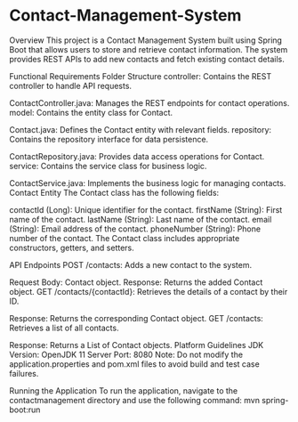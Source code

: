 # Contact-Management-System
Overview
This project is a Contact Management System built using Spring Boot that allows users to store and retrieve contact information. The system provides REST APIs to add new contacts and fetch existing contact details.

Functional Requirements
Folder Structure
controller: Contains the REST controller to handle API requests.

ContactController.java: Manages the REST endpoints for contact operations.
model: Contains the entity class for Contact.

Contact.java: Defines the Contact entity with relevant fields.
repository: Contains the repository interface for data persistence.

ContactRepository.java: Provides data access operations for Contact.
service: Contains the service class for business logic.

ContactService.java: Implements the business logic for managing contacts.
Contact Entity
The Contact class has the following fields:

contactId (Long): Unique identifier for the contact.
firstName (String): First name of the contact.
lastName (String): Last name of the contact.
email (String): Email address of the contact.
phoneNumber (String): Phone number of the contact.
The Contact class includes appropriate constructors, getters, and setters.

API Endpoints
POST /contacts: Adds a new contact to the system.

Request Body: Contact object.
Response: Returns the added Contact object.
GET /contacts/{contactId}: Retrieves the details of a contact by their ID.

Response: Returns the corresponding Contact object.
GET /contacts: Retrieves a list of all contacts.

Response: Returns a List of Contact objects.
Platform Guidelines
JDK Version: OpenJDK 11
Server Port: 8080
Note: Do not modify the application.properties and pom.xml files to avoid build and test case failures.

Running the Application
To run the application, navigate to the contactmanagement directory and use the following command:
mvn spring-boot:run

